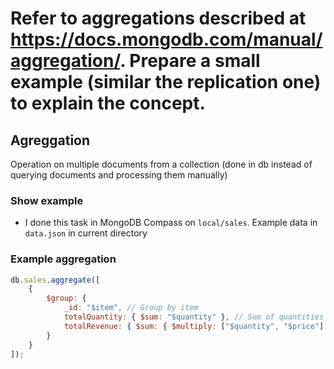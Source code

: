 # Refer to aggregations described at https://docs.mongodb.com/manual/aggregation/. Prepare a small example (similar the replication one) to explain the concept.

## Agreggation
Operation on multiple documents from a collection (done in db instead of querying documents and processing them manually)


### Show example

- I done this task in MongoDB Compass on `local/sales`. Example data in `data.json` in current directory

### Example aggregation
```js
db.sales.aggregate([
    {
        $group: {
            _id: "$item", // Group by item
            totalQuantity: { $sum: "$quantity" }, // Sum of quantities
            totalRevenue: { $sum: { $multiply: ["$quantity", "$price"] } } // Sum of total revenue (quantity * price)
        }
    }
]);
```